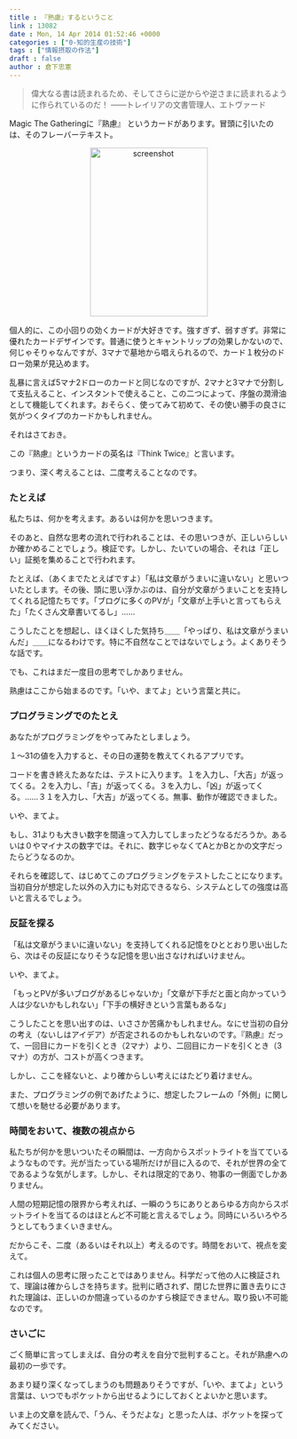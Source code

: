 ```yaml
---
title : 『熟慮』するということ
link : 13082
date : Mon, 14 Apr 2014 01:52:46 +0000
categories : ["0-知的生産の技術"]
tags : ["情報摂取の作法"]
draft : false
author : 倉下忠憲
---
```


<blockquote>
偉大なる書は読まれるため、そしてさらに逆からや逆さまに読まれるように作られているのだ！ 
――トレイリアの文書管理人、エトヴァード
</blockquote>

Magic The Gatheringに『熟慮』 というカードがあります。冒頭に引いたのは、そのフレーバーテキスト。

<div style="text-align:center;"><a href="https://rashita.net/blog/wp-content/uploads/2014/04/screenshot1.png"><img src="https://rashita.net/blog/wp-content/uploads/2014/04/screenshot1.png" alt="screenshot" width="212" height="304" class="alignnone size-full wp-image-13084" /></a></div>

個人的に、この小回りの効くカードが大好きです。強すぎず、弱すぎず。非常に優れたカードデザインです。普通に使うとキャントリップの効果しかないので、何じゃそりゃなんですが、3マナで墓地から唱えられるので、カード１枚分のドロー効果が見込めます。

乱暴に言えば5マナ2ドローのカードと同じなのですが、2マナと3マナで分割して支払えること、インスタントで使えること、この二つによって、序盤の潤滑油として機能してくれます。おそらく、使ってみて初めて、その使い勝手の良さに気がつくタイプのカードかもしれません。

それはさておき。

この『熟慮』というカードの英名は『Think Twice』と言います。

つまり、深く考えることは、二度考えることなのです。

<H3>たとえば</H3>

私たちは、何かを考えます。あるいは何かを思いつきます。

そのあと、自然な思考の流れで行われることは、その思いつきが、正しいらしいか確かめることでしょう。検証です。しかし、たいていの場合、それは「正しい」証拠を集めることで行われます。

たとえば、（あくまでたとえばですよ）「私は文章がうまいに違いない」と思いついたとします。その後、頭に思い浮かぶのは、自分が文章がうまいことを支持してくれる記憶たちです。「ブログに多くのPVが」「文章が上手いと言ってもらえた」「たくさん文章書いてるし」……

こうしたことを想起し、ほくほくした気持ち＿＿「やっぱり、私は文章がうまいんだ」＿＿になるわけです。特に不自然なことではないでしょう。よくありそうな話です。

でも、これはまだ一度目の思考でしかありません。

熟慮はここから始まるのです。「いや、まてよ」という言葉と共に。

<H3>プログラミングでのたとえ</H3>

あなたがプログラミングをやってみたとしましょう。

１〜31の値を入力すると、その日の運勢を教えてくれるアプリです。

コードを書き終えたあなたは、テストに入ります。１を入力し、「大吉」が返ってくる。２を入力し、「吉」が返ってくる。３を入力し、「凶」が返ってくる。……３１を入力し、「大吉」が返ってくる。無事、動作が確認できました。

いや、まてよ。

もし、31よりも大きい数字を間違って入力してしまったどうなるだろうか。あるいは０やマイナスの数字では。それに、数字じゃなくてAとかBとかの文字だったらどうなるのか。

それらを確認して、はじめてこのプログラミングをテストしたことになります。当初自分が想定した以外の入力にも対応できるなら、システムとしての強度は高いと言えるでしょう。

<H3>反証を探る</H3>

「私は文章がうまいに違いない」を支持してくれる記憶をひととおり思い出したら、次はその反証になりそうな記憶を思い出さなければいけません。

いや、まてよ。

「もっとPVが多いブログがあるじゃないか」「文章が下手だと面と向かっていう人は少ないかもしれない」「下手の横好きという言葉もあるな」

こうしたことを思い出すのは、いささか苦痛かもしれません。なにせ当初の自分の考え（ないしはアイデア）が否定されるのかもしれないのです。『熟慮』だって、一回目にカードを引くとき（2マナ）より、二回目にカードを引くとき（3マナ）の方が、コストが高くつきます。

しかし、ここを経ないと、より確からしい考えにはたどり着けません。

また、プログラミングの例であげたように、想定したフレームの「外側」に関して想いを馳せる必要があります。

<H3>時間をおいて、複数の視点から</H3>

私たちが何かを思いついたその瞬間は、一方向からスポットライトを当てているようなものです。光が当たっている場所だけが目に入るので、それが世界の全てであるような気がします。しかし、それは限定的であり、物事の一側面でしかありません。

人間の短期記憶の限界から考えれば、一瞬のうちにありとあらゆる方向からスポットライトを当てるのはほとんど不可能と言えるでしょう。同時にいろいろやろうとしてもうまくいきません。

だからこそ、二度（あるいはそれ以上）考えるのです。時間をおいて、視点を変えて。

これは個人の思考に限ったことではありません。科学だって他の人に検証されて、理論は確からしさを持ちます。批判に晒されず、閉じた世界に置き去りにされた理論は、正しいのか間違っているのかすら検証できません。取り扱い不可能なのです。

<H3>さいごに</H3>

ごく簡単に言ってしまえば、自分の考えを自分で批判すること。それが熟慮への最初の一歩です。

あまり疑り深くなってしまうのも問題ありそうですが、「いや、まてよ」という言葉は、いつでもポケットから出せるようにしておくとよいかと思います。

いま上の文章を読んで、「うん、そうだよな」と思った人は、ポケットを探ってみてください。
